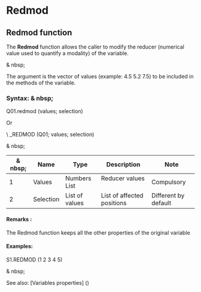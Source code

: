# Redmod

## Redmod function

The **Redmod** function allows the caller to modify the reducer (numerical value used to quantify a modality) of the variable.

& nbsp;

The argument is the vector of values ​​(example: 4.5 5.2 7.5) to be included in the methods of the variable.

### Syntax: & nbsp;

Q01.redmod (values; selection)

Or

\ _REDMOD (Q01; values; selection)

& nbsp;

|& nbsp;|**Name** |**Type** |**Description** |**Note** |
|--- |--- |--- |--- |--- |
|&#49;|Values ​​|Numbers List |Reducer values ​​|Compulsory |
|&#50;|Selection |List of values ​​|List of affected positions |Different by default |


#### Remarks :

The Redmod function keeps all the other properties of the original variable

#### Examples:

S1.REDMOD (1 2 3 4 5)

& nbsp;

See also: [Variables properties] (<modify ProproprietesDesvariable.md>)
